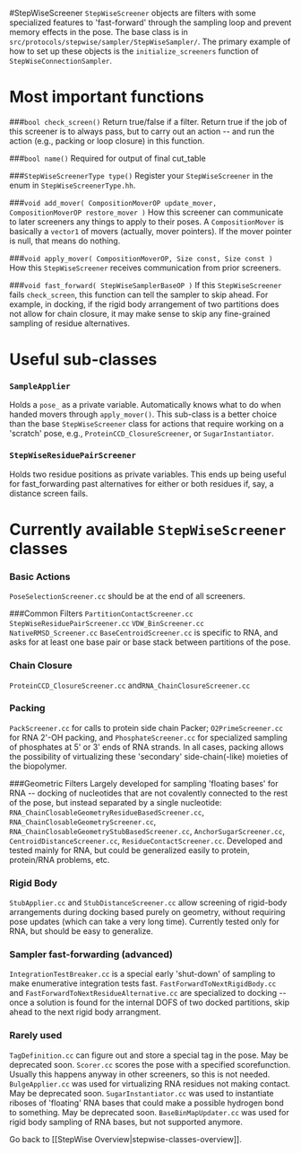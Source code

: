 #StepWiseScreener
`StepWiseScreener` objects are filters with some specialized features to 'fast-forward' through the sampling loop and prevent memory effects in the pose. The base class is in `src/protocols/stepwise/sampler/StepWiseSampler/`. The primary example of how to set up these objects is the `initialize_screeners` function of `StepWiseConnectionSampler`.

# Most important functions 
###`bool check_screen()`
Return true/false if a filter.
Return true if the job of this screener is to always pass, but to carry out an action -- and run the action (e.g., packing or loop closure) in this function.

###`bool name()`
Required for output of final cut_table

###`StepWiseScreenerType type()`
Register your `StepWiseScreener` in the enum in `StepWiseScreenerType.hh`.

###`void add_mover( CompositionMoverOP update_mover, CompositionMoverOP restore_mover )`
How this screener can communicate to later screeners any things to apply to their poses.
A `CompositionMover` is basically a `vector1` of movers (actually, mover pointers). If the mover pointer is null, that means do nothing. 

###`void apply_mover( CompositionMoverOP, Size const, Size const )`
How this `StepWiseScreener` receives communication from prior screeners.

###`void fast_forward( StepWiseSamplerBaseOP )`
If this `StepWiseScreener` fails `check_screen`, this function can tell the sampler to skip ahead. For example, in docking, if the rigid body arrangement of two partitions does not allow for chain closure, it may make sense to skip any fine-grained sampling of residue alternatives.

# Useful sub-classes
### `SampleApplier`
Holds a `pose_` as a private variable. Automatically knows what to do when handed movers through `apply_mover()`. This sub-class is a better choice than the base `StepWiseScreener` class for actions that require working on a 'scratch' pose, e.g., `ProteinCCD_ClosureScreener`, or `SugarInstantiator`. 

### `StepWiseResiduePairScreener`
Holds two residue positions as private variables. This ends up being useful for fast_forwarding past alternatives for either or both residues if, say, a distance screen fails.

# Currently available `StepWiseScreener` classes
### Basic Actions
`PoseSelectionScreener.cc` should be at the end of all screeners.

###Common Filters
`PartitionContactScreener.cc`
`StepWiseResiduePairScreener.cc`
`VDW_BinScreener.cc`
`NativeRMSD_Screener.cc`
`BaseCentroidScreener.cc` is specific to RNA, and asks for at least one base pair or base stack between partitions of the pose.

### Chain Closure
`ProteinCCD_ClosureScreener.cc` and`RNA_ChainClosureScreener.cc`

### Packing
`PackScreener.cc` for calls to protein side chain Packer; `O2PrimeScreener.cc` for RNA 2'-OH  packing, and `PhosphateScreener.cc` for specialized sampling of phosphates at 5' or 3' ends of RNA strands. In all cases, packing allows the possibility of virtualizing these 'secondary' side-chain(-like) moieties of the biopolymer.

###Geometric Filters
Largely developed for sampling 'floating bases' for RNA -- docking of nucleotides that are not covalently connected to the rest of the pose, but instead separated by a single nucleotide:  `RNA_ChainClosableGeometryResidueBasedScreener.cc`, `RNA_ChainClosableGeometryScreener.cc`, `RNA_ChainClosableGeometryStubBasedScreener.cc`, `AnchorSugarScreener.cc`, `CentroidDistanceScreener.cc`, `ResidueContactScreener.cc`. Developed and tested mainly for RNA, but could be generalized easily to protein, protein/RNA problems, etc.

### Rigid Body
`StubApplier.cc` and `StubDistanceScreener.cc` allow screening of rigid-body arrangements during docking based purely on geometry, without requiring pose updates (which can take a very long time). Currently tested only for RNA, but should be easy to generalize.

### Sampler fast-forwarding (advanced)
`IntegrationTestBreaker.cc` is a special early 'shut-down' of sampling to make enumerative integration tests fast.
`FastForwardToNextRigidBody.cc` and `FastForwardToNextResidueAlternative.cc`  are specialized to docking -- once a solution is found for the internal DOFS of two docked partitions, skip ahead to the next rigid body arrangment.

### Rarely used
`TagDefinition.cc` can figure out and store a special tag in the pose. May be deprecated soon.
`Scorer.cc` scores the pose with a specified scorefunction. Usually this happens anyway in other screeners, so this is not needed.
`BulgeApplier.cc` was used for virtualizing RNA residues not making contact.  May be deprecated soon.
`SugarInstantiator.cc` was used to instantiate riboses of 'floating' RNA bases that could make a possible hydrogen bond to something. May be deprecated soon.
`BaseBinMapUpdater.cc` was used for rigid body sampling of RNA bases, but not supported anymore.

Go back to [[StepWise Overview|stepwise-classes-overview]].